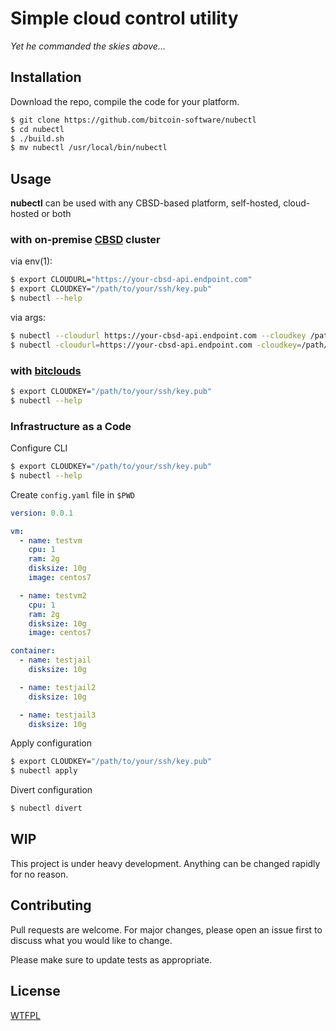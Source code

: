 # Simple cloud control utility
*Yet he commanded the skies above...*


## Installation

Download the repo, compile the code for your platform.

```bash
$ git clone https://github.com/bitcoin-software/nubectl
$ cd nubectl
$ ./build.sh
$ mv nubectl /usr/local/bin/nubectl

```

## Usage

**nubectl** can be used with any CBSD-based platform, self-hosted, cloud-hosted or both

### with on-premise [CBSD](https://github.com/cbsd/cbsd) cluster

via env(1):

```bash
$ export CLOUDURL="https://your-cbsd-api.endpoint.com"
$ export CLOUDKEY="/path/to/your/ssh/key.pub"
$ nubectl --help
```

via args:

```bash
$ nubectl --cloudurl https://your-cbsd-api.endpoint.com --cloudkey /path/to/your/ssh/key.pub
$ nubectl -cloudurl=https://your-cbsd-api.endpoint.com -cloudkey=/path/to/your/ssh/key.pub
```

### with [bitclouds](https://bitclouds.sh)
```bash
$ export CLOUDKEY="/path/to/your/ssh/key.pub"
$ nubectl --help
```

### Infrastructure as a Code

Configure CLI

```bash
$ export CLOUDKEY="/path/to/your/ssh/key.pub"
$ nubectl --help
```

Create `config.yaml` file in `$PWD`

```yaml
version: 0.0.1

vm:
  - name: testvm
    cpu: 1
    ram: 2g
    disksize: 10g
    image: centos7

  - name: testvm2
    cpu: 1
    ram: 2g
    disksize: 10g
    image: centos7

container:
  - name: testjail
    disksize: 10g

  - name: testjail2
    disksize: 10g

  - name: testjail3
    disksize: 10g
```

Apply configuration

```bash
$ export CLOUDKEY="/path/to/your/ssh/key.pub"
$ nubectl apply
```

Divert configuration

```bash
$ nubectl divert
```


## WIP
This project is under heavy development. Anything can be changed rapidly for no reason.

## Contributing
Pull requests are welcome. For major changes, please open an issue first to discuss what you would like to change.

Please make sure to update tests as appropriate.

## License
[WTFPL](http://www.wtfpl.net/)
